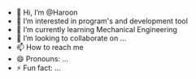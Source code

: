- 👋 Hi, I’m @Haroon
- 👀 I’m interested in program's and development tool
- 🌱 I’m currently learning Mechanical Engineering 
- 💞️ I’m looking to collaborate on ...
- 📫 How to reach me 
- 😄 Pronouns: ...
- ⚡ Fun fact: ...

<!---
Hahakiom/Hahakiom is a ✨ special ✨ repository because its `README.md` (this file) appears on your GitHub profile.
You can click the Preview link to take a look at your changes.
--->

